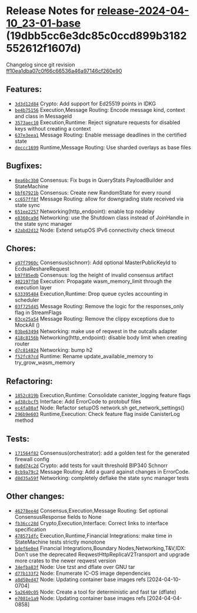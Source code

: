 Release Notes for [**release-2024-04-10\_23-01-base**](https://github.com/dfinity/ic/tree/release-2024-04-10_23-01-base) (19dbb5cc6e3dc85c0ccd899b3182552612f1607d)
===================================================================================================================================================================

Changelog since git revision [ff10ea1dba07c0f66c66536a46a97146cf260e90](https://dashboard.internetcomputer.org/release/ff10ea1dba07c0f66c66536a46a97146cf260e90)

Features:
---------

* [`3d3d12d84`](https://github.com/dfinity/ic/commit/3d3d12d84) Crypto: Add support for Ed25519 points in IDKG
* [`be4b75156`](https://github.com/dfinity/ic/commit/be4b75156) Execution,Message Routing: Encode message kind, context and class in MessageId
* [`3573aec10`](https://github.com/dfinity/ic/commit/3573aec10) Execution,Runtime: Reject signature requests for disabled keys without creating a context
* [`637e3eea1`](https://github.com/dfinity/ic/commit/637e3eea1) Message Routing: Enable message deadlines in the certified state
* [`deccc1699`](https://github.com/dfinity/ic/commit/deccc1699) Runtime,Message Routing: Use sharded overlays as base files

Bugfixes:
---------

* [`8ea6bc3b0`](https://github.com/dfinity/ic/commit/8ea6bc3b0) Consensus: Fix bugs in QueryStats PayloadBuilder and StateMachine
* [`bbf67921b`](https://github.com/dfinity/ic/commit/bbf67921b) Consensus: Create new RandomState for every round
* [`cc657ff8f`](https://github.com/dfinity/ic/commit/cc657ff8f) Message Routing: allow for downgrading state received via state sync
* [`651ee2257`](https://github.com/dfinity/ic/commit/651ee2257) Networking(http\_endpoint): enable tcp nodelay
* [`e8360ca9d`](https://github.com/dfinity/ic/commit/e8360ca9d) Networking: use the Shutdown class instead of JoinHandle in the state sync manager
* [`42abd2d12`](https://github.com/dfinity/ic/commit/42abd2d12) Node: Extend setupOS IPv6 connectivity check timeout

Chores:
-------

* [`a97f7960c`](https://github.com/dfinity/ic/commit/a97f7960c) Consensus(schnorr): Add optional MasterPublicKeyId to EcdsaReshareRequest
* [`b97f85edb`](https://github.com/dfinity/ic/commit/b97f85edb) Consensus: log the height of invalid consensus artifact
* [`402197fb0`](https://github.com/dfinity/ic/commit/402197fb0) Execution: Propagate wasm\_memory\_limit through the execution layer
* [`633395484`](https://github.com/dfinity/ic/commit/633395484) Execution,Runtime: Drop queue cycles accounting in scheduler
* [`03f725d45`](https://github.com/dfinity/ic/commit/03f725d45) Message Routing: Remove the logic for the responses\_only flag in StreamFlags
* [`03ce25a54`](https://github.com/dfinity/ic/commit/03ce25a54) Message Routing: Remove the clippy exceptions due to MockAll ()
* [`03be63494`](https://github.com/dfinity/ic/commit/03be63494) Networking: make use of reqwest in the outcalls adapter
* [`418c8156b`](https://github.com/dfinity/ic/commit/418c8156b) Networking(http\_endpoint): disable body limit when creating router
* [`d7c814824`](https://github.com/dfinity/ic/commit/d7c814824) Networking: bump h2
* [`f52fc87cd`](https://github.com/dfinity/ic/commit/f52fc87cd) Runtime: Rename update\_available\_memory to try\_grow\_wasm\_memory

Refactoring:
------------

* [`1852c819b`](https://github.com/dfinity/ic/commit/1852c819b) Execution,Runtime: Consolidate canister\_logging feature flags
* [`ad38cbcf5`](https://github.com/dfinity/ic/commit/ad38cbcf5) Interface: Add ErrorCode to protobuf files
* [`ec4fa80af`](https://github.com/dfinity/ic/commit/ec4fa80af) Node: Refactor setupOS network.sh get\_network\_settings()
* [`296b9e603`](https://github.com/dfinity/ic/commit/296b9e603) Runtime,Execution: Check feature flag inside CanisterLog method

Tests:
------

* [`171564f82`](https://github.com/dfinity/ic/commit/171564f82) Consensus(orchestrator): add a golden test for the generated firewall config
* [`0a0d74c2d`](https://github.com/dfinity/ic/commit/0a0d74c2d) Crypto: add tests for vault threshold BIP340 Schnorr
* [`8cb9a79c2`](https://github.com/dfinity/ic/commit/8cb9a79c2) Message Routing: Add a guard against changes in ErrorCode.
* [`d8d35a59f`](https://github.com/dfinity/ic/commit/d8d35a59f) Networking: completely deflake the state sync manager tests

Other changes:
--------------

* [`46278ee4d`](https://github.com/dfinity/ic/commit/46278ee4d) Consensus,Execution,Message Routing: Set optional ConsensusResponse fields to None
* [`fb36cc28d`](https://github.com/dfinity/ic/commit/fb36cc28d) Crypto,Execution,Interface: Correct links to interface specification
* [`478571dfc`](https://github.com/dfinity/ic/commit/478571dfc) Execution,Runtime,Financial Integrations: make time in StateMachine tests strictly monotone
* [`bdef6e0e4`](https://github.com/dfinity/ic/commit/bdef6e0e4) Financial Integrations,Boundary Nodes,Networking,T&V,IDX: Don't use the deprecated ReqwestHttpReplicaV2Transport and upgrade more crates to the newer reqwest version
* [`34efba83f`](https://github.com/dfinity/ic/commit/34efba83f) Node: Use tzst and dflate over GNU tar
* [`d77b133f2`](https://github.com/dfinity/ic/commit/d77b133f2) Node: Enumerate IC-OS image dependencies
* [`a8d50ed47`](https://github.com/dfinity/ic/commit/a8d50ed47) Node: Updating container base images refs [2024-04-10-0704]
* [`5a2640c05`](https://github.com/dfinity/ic/commit/5a2640c05) Node: Create a tool for deterministic and fast tar (dflate)
* [`e7081e1a9`](https://github.com/dfinity/ic/commit/e7081e1a9) Node: Updating container base images refs [2024-04-04-0858]
